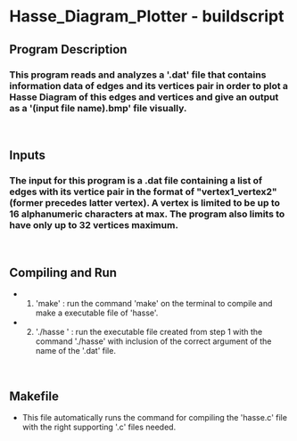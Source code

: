 # Hasse_Diagram_Plotter - buildscript

## Program Description

### This program reads and analyzes a '.dat' file that contains information data of edges and its vertices pair in order to plot a Hasse Diagram of this edges and vertices and give an output as a '(input file name).bmp' file visually.

<br>

## Inputs

### The input for this program is a .dat file containing a list of edges with its vertice pair in the format of "vertex1_vertex2" (former precedes latter vertex). A vertex is limited to be up to 16 alphanumeric characters at max. The program also limits to have only up to 32 vertices maximum.

<br>

## Compiling and Run
* 1. 'make' : run the command 'make' on the terminal to compile and make a executable file of 'hasse'.
* 2. './hasse <file>' : run the executable file created from step 1 with the command './hasse' with inclusion of the correct argument of the name of the '.dat' file.

<br>

## Makefile
* This file automatically runs the command for compiling the 'hasse.c' file with the right supporting '.c' files needed.